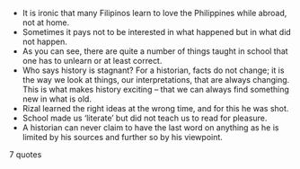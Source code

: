  - It is ironic that many Filipinos learn to love the Philippines while abroad, not at home.
 - Sometimes it pays not to be interested in what happened but in what did not happen.
 - As you can see, there are quite a number of things taught in school that one has to unlearn or at least correct.
 - Who says history is stagnant? For a historian, facts do not change; it is the way we look at things, our interpretations, that are always changing. This is what makes history exciting – that we can always find something new in what is old.
 - Rizal learned the right ideas at the wrong time, and for this he was shot.
 - School made us ‘literate’ but did not teach us to read for pleasure.
 - A historian can never claim to have the last word on anything as he is limited by his sources and further so by his viewpoint.

7 quotes